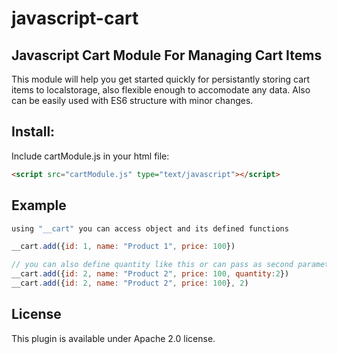 # javascript-cart

## Javascript Cart Module For Managing Cart Items

This module will help you get started quickly for persistantly storing cart items to localstorage, also flexible enough to accomodate any data. Also can be easily used with ES6 structure with minor changes.


## Install: 
Include cartModule.js in your html file: 

```html
<script src="cartModule.js" type="text/javascript"></script>

```

## Example

```javascript
using "__cart" you can access object and its defined functions 

__cart.add({id: 1, name: "Product 1", price: 100})

// you can also define quantity like this or can pass as second parameter to "add" function
__cart.add({id: 2, name: "Product 2", price: 100, quantity:2})
__cart.add({id: 2, name: "Product 2", price: 100}, 2)

```

## License

This plugin is available under Apache 2.0 license.
